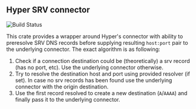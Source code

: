 ﻿## Hyper SRV connector
![Build Status](https://github.com/github/docs/actions/workflows/rust.yml/badge.svg)

This crate provides a wrapper around Hyper's connector with ability to preresolve SRV DNS records
before supplying resulting `host:port` pair to the underlying connector.
The exact algorithm is as following:

1) Check if a connection destination could be (theoretically) a srv record (has no port, etc).
Use the underlying connector otherwise.
1) Try to resolve the destination host and port using provided resolver (if set). In case no
srv records has been found use the underlying connector with the origin destination.
1) Use the first record resolved to create a new destination (`A`/`AAAA`) and
finally pass it to the underlying connector.
